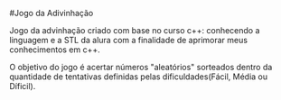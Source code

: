 #Jogo da Adivinhação

Jogo da advinhação criado com base no curso c++: conhecendo a linguagem e a STL da alura com a finalidade de aprimorar meus conhecimentos em c++. 

O objetivo do jogo é acertar números "aleatórios" sorteados dentro da quantidade de tentativas definidas pelas dificuldades(Fácil, Média ou Díficil).

